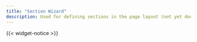 ```yaml
---
title: "Section Wizard"
description: Used for defining sections in the page layout (not yet documented)
---
```


{{< widget-notice >}}
